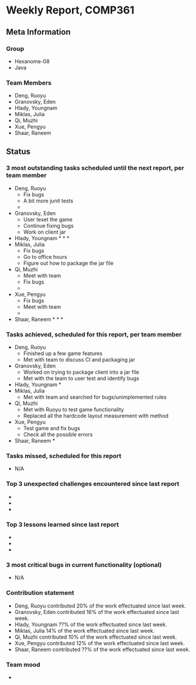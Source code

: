 # Weekly Report, COMP361

## Meta Information

### Group

 * Hexanome-08
 * Java

### Team Members

 * Deng, Ruoyu
 * Granovsky, Eden
 * Hlady, Youngnam
 * Miklas, Julia
 * Qi, Muzhi
 * Xue, Pengyu
 * Shaar, Raneem

## Status

### 3 most outstanding tasks scheduled until the next report, per team member

 * Deng, Ruoyu
    * Fix bugs
    * A bit more junit tests
    * 
 * Granovsky, Eden
    * User teset the game
    * Continue fixing bugs
    * Work on client jar
 * Hlady, Youngnam
    * 
    * 
    * 
 * Miklas, Julia
    * Fix bugs
    * Go to office hours
    * Figure out how to package the jar file
 * Qi, Muzhi
    * Meet with team
    * Fix bugs
    * 
 * Xue, Pengyu
    * Fix bugs
    * Meet with team
    * 
 * Shaar, Raneem
    * 
    * 
    *  

### Tasks achieved, scheduled for this report, per team member

 * Deng, Ruoyu
    * Finished up a few game features
    * Met with team to discuss CI and packaging jar
 * Granovsky, Eden
    * Worked on trying to package client into a jar file
    * Met with the team to user test and identify bugs
 * Hlady, Youngnam
    * 
 * Miklas, Julia
    * Met with team and searched for bugs/unimplemented rules
 * Qi, Muzhi
    * Met with Ruoyu to test game functionality
    * Replaced all the hardcode layout measurement with method
 * Xue, Pengyu
    * Test game and fix bugs
    * Check all the possible errors
 * Shaar, Raneem
    *

### Tasks missed, scheduled for this report

 * N/A

### Top 3 unexpected challenges encountered since last report

  * 
  * 
  * 

### Top 3 lessons learned since last report

  * 
  * 
  * 

### 3 most critical bugs in current functionality (optional)

  * N/A

### Contribution statement

 * Deng, Ruoyu contributed 20% of the work effectuated since last week.
 * Granovsky, Eden contributed 16% of the work effectuated since last week.
 * Hlady, Youngnam ??% of the work effectuated since last week.
 * Miklas, Julia 14% of the work effectuated since last week.
 * Qi, Muzhi contributed 10% of the work effectuated since last week.
 * Xue, Pengyu contributed 12% of the work effectuated since last week.
 * Shaar, Raneem contributed ??% of the work effectuated since last week.

### Team mood

 *
